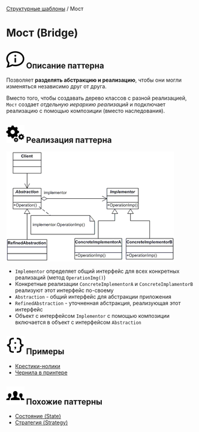 [Структурные шаблоны](../#readme) / Мост

# Мост (Bridge)

## ![](../../ui/info.svg) Описание паттерна

Позволяет **разделять абстракцию и реализацию**, чтобы они могли изменяться независимо друг от друга.

Вместо того, чтобы создавать дерево классов с разной реализацией, `Мост` создает *отдельную иерархию реализаций* и подключает реализацию с помощью композиции (вместо наследования).

## ![](../../ui/gear.svg) Реализация паттерна

![Схема паттерна Мост](./scheme/scheme.gif)

* `Implementor` определяет общий интерфейс для всех конкретных реализаций (метод `OperationImg()`)
* Конкретные реализации `ConcreteImplementorA` и `ConcreteImplamentorB` реализуют этот интерфейс по-своему
* `Abstraction` - общий интерфейс для абстракции приложения
* `RefinedAbstraction` - уточненная абстракция, реализующая этот интерфейс
* Объект с интерфейсом `Implementor` с помощью композиции включается в объект с интерфейсом `Abstraction`

## ![](../../ui/code.svg) Примеры

* [Крестики-нолики](./ticTacToe#readme)
* [Чернила в принтере](./printer#readme)

## ![](../../ui/twins.svg) Похожие паттерны

* [Состояние (State)](../behavioral/state#readme)
* [Стратегия (Strategy)](../behavioral/strategy#readme)
